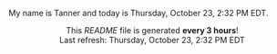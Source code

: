 My name is Tanner and today is Thursday, October 23, 2:32 PM EDT.

<p align="center">This <i>README</i> file is generated <b>every 3 hours</b>!</br>Last refresh: Thursday, October 23, 2:32 PM EDT<br /></p>
